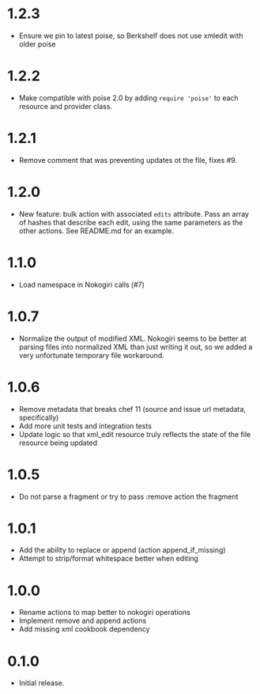 # 1.2.3

- Ensure we pin to latest poise, so Berkshelf does not use xmledit with older poise

# 1.2.2

- Make compatible with poise 2.0 by adding `require 'poise'` to each resource and provider class.

# 1.2.1

- Remove comment that was preventing updates ot the file, fixes #9.

# 1.2.0

- New feature: bulk action with associated `edits` attribute. Pass an array of hashes that describe each edit, using the same parameters as the other actions. See README.md for an example.

# 1.1.0

- Load namespace in Nokogiri calls (#7)

# 1.0.7

- Normalize the output of modified XML. Nokogiri seems to be better at parsing files into normalized XML than just writing it out, so we added a very unfortunate temporary file workaround.

# 1.0.6

- Remove metadata that breaks chef 11 (source and issue url metadata, specifically)
- Add more unit tests and integration tests
- Update logic so that xml_edit resource truly reflects the state of the file resource being updated

# 1.0.5

- Do not parse a fragment or try to pass :remove action the fragment

# 1.0.1

- Add the ability to replace or append (action append_if_missing)
- Attempt to strip/format whitespace better when editing

# 1.0.0

- Rename actions to map better to nokogiri operations
- Implement remove and append actions
- Add missing xml cookbook dependency

# 0.1.0

- Initial release.
